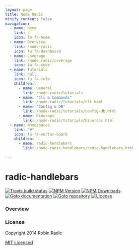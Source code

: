```yaml
---
layout: page
title: Node Radic
minify_content: false
navigation:
  - name: Home
    link: /
    icon: fa fa-home
  - name: Overview
    link: /node-radic
    icon: fa fa-dashboard
  - name: Coverage
    link: /node-radic/coverage
    icon: fa fa-code
  - name: Tutorials
    link: null
    icon: fa fa-info
    children:
      - name: General
        link: /node-radic/tutorials
      - name: "Cli & Commands"
        link: /node-radic/tutorials/cli.html
      - name: "Config & DB"
        link: /node-radic/tutorials/config-db.html
      - name: Binwraps
        link: /node-radic/tutorials/binwraps.html
  - name: Namespaces
    link: "#"
    icon: fa fa-mortar-board
    children:
      - name: radic-handlebars
        link: /node-radic-handlebars/radic-handlebars.html

---
```

# radic-handlebars
[![Travis build status](https://img.shields.io/travis/RobinRadic/node-radic-handlebars.svg)](http://travis-ci.org/RobinRadic/node-radic-handlebars)
[![NPM Version](https://img.shields.io/npm/v/radic-handlebars.svg)](http://npmjs.org/package/radic-handlebars)
[![NPM Downloads](https://img.shields.io/npm/dm/radic-handlebars.svg)](http://npmjs.org/package/radic-handlebars)
[![Goto documentation](http://img.shields.io/badge/goto-documentation-orange.svg)](http://robin.radic.nl/node-radic-handlebars)
[![Goto repository](http://img.shields.io/badge/goto-repository-orange.svg)](https://github.com/robinradic/node-radic-handlebars)
[![License](http://img.shields.io/badge/license-MIT-blue.svg)](http://radic.mit-license.org)


### Overview



### License
Copyright 2014 Robin Radic 

[MIT Licensed](http://radic.mit-license.org)

